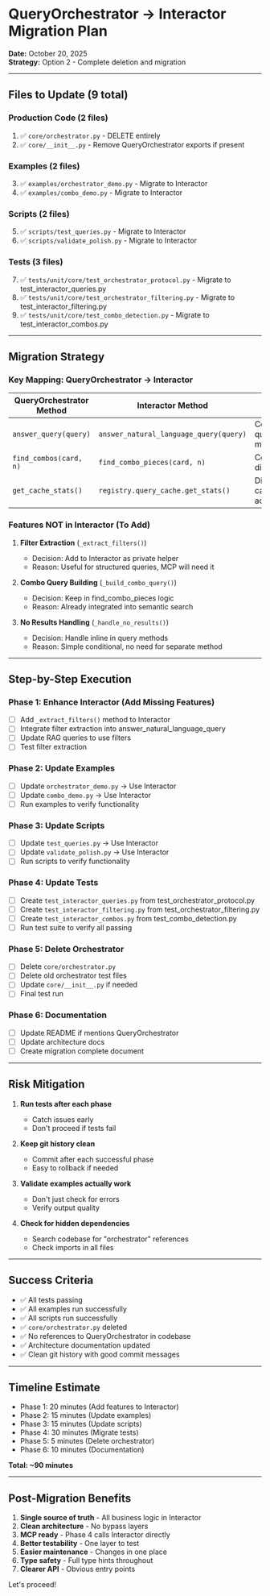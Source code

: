 # QueryOrchestrator → Interactor Migration Plan

**Date:** October 20, 2025  
**Strategy:** Option 2 - Complete deletion and migration

---

## Files to Update (9 total)

### Production Code (2 files)
1. ✅ `core/orchestrator.py` - DELETE entirely
2. ✅ `core/__init__.py` - Remove QueryOrchestrator exports if present

### Examples (2 files)  
3. ✅ `examples/orchestrator_demo.py` - Migrate to Interactor
4. ✅ `examples/combo_demo.py` - Migrate to Interactor

### Scripts (2 files)
5. ✅ `scripts/test_queries.py` - Migrate to Interactor
6. ✅ `scripts/validate_polish.py` - Migrate to Interactor

### Tests (3 files)
7. ✅ `tests/unit/core/test_orchestrator_protocol.py` - Migrate to test_interactor_queries.py
8. ✅ `tests/unit/core/test_orchestrator_filtering.py` - Migrate to test_interactor_filtering.py
9. ✅ `tests/unit/core/test_combo_detection.py` - Migrate to test_interactor_combos.py

---

## Migration Strategy

### Key Mapping: QueryOrchestrator → Interactor

| QueryOrchestrator Method | Interactor Method | Notes |
|-------------------------|------------------|-------|
| `answer_query(query)` | `answer_natural_language_query(query)` | Core query method |
| `find_combos(card, n)` | `find_combo_pieces(card, n)` | Combo discovery |
| `get_cache_stats()` | `registry.query_cache.get_stats()` | Direct cache access |

### Features NOT in Interactor (To Add)

1. **Filter Extraction** (`_extract_filters()`)
   - Decision: Add to Interactor as private helper
   - Reason: Useful for structured queries, MCP will need it

2. **Combo Query Building** (`_build_combo_query()`)
   - Decision: Keep in find_combo_pieces logic
   - Reason: Already integrated into semantic search

3. **No Results Handling** (`_handle_no_results()`)
   - Decision: Handle inline in query methods
   - Reason: Simple conditional, no need for separate method

---

## Step-by-Step Execution

### Phase 1: Enhance Interactor (Add Missing Features)
- [ ] Add `_extract_filters()` method to Interactor
- [ ] Integrate filter extraction into answer_natural_language_query
- [ ] Update RAG queries to use filters
- [ ] Test filter extraction

### Phase 2: Update Examples
- [ ] Update `orchestrator_demo.py` → Use Interactor
- [ ] Update `combo_demo.py` → Use Interactor  
- [ ] Run examples to verify functionality

### Phase 3: Update Scripts
- [ ] Update `test_queries.py` → Use Interactor
- [ ] Update `validate_polish.py` → Use Interactor
- [ ] Run scripts to verify functionality

### Phase 4: Update Tests
- [ ] Create `test_interactor_queries.py` from test_orchestrator_protocol.py
- [ ] Create `test_interactor_filtering.py` from test_orchestrator_filtering.py
- [ ] Create `test_interactor_combos.py` from test_combo_detection.py
- [ ] Run test suite to verify all passing

### Phase 5: Delete Orchestrator
- [ ] Delete `core/orchestrator.py`
- [ ] Delete old orchestrator test files
- [ ] Update `core/__init__.py` if needed
- [ ] Final test run

### Phase 6: Documentation
- [ ] Update README if mentions QueryOrchestrator
- [ ] Update architecture docs
- [ ] Create migration complete document

---

## Risk Mitigation

1. **Run tests after each phase**
   - Catch issues early
   - Don't proceed if tests fail

2. **Keep git history clean**
   - Commit after each successful phase
   - Easy to rollback if needed

3. **Validate examples actually work**
   - Don't just check for errors
   - Verify output quality

4. **Check for hidden dependencies**
   - Search codebase for "orchestrator" references
   - Check imports in all files

---

## Success Criteria

- ✅ All tests passing
- ✅ All examples run successfully
- ✅ All scripts run successfully
- ✅ `core/orchestrator.py` deleted
- ✅ No references to QueryOrchestrator in codebase
- ✅ Architecture documentation updated
- ✅ Clean git history with good commit messages

---

## Timeline Estimate

- Phase 1: 20 minutes (Add features to Interactor)
- Phase 2: 15 minutes (Update examples)
- Phase 3: 15 minutes (Update scripts)
- Phase 4: 30 minutes (Migrate tests)
- Phase 5: 5 minutes (Delete orchestrator)
- Phase 6: 10 minutes (Documentation)

**Total: ~90 minutes**

---

## Post-Migration Benefits

1. **Single source of truth** - All business logic in Interactor
2. **Clean architecture** - No bypass layers
3. **MCP ready** - Phase 4 calls Interactor directly
4. **Better testability** - One layer to test
5. **Easier maintenance** - Changes in one place
6. **Type safety** - Full type hints throughout
7. **Clearer API** - Obvious entry points

Let's proceed!
